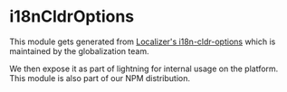 # i18nCldrOptions

This module gets generated from [Localizer's i18n-cldr-options](https://git.soma.salesforce.com/Globalization/localizerjs/tree/master/packages/%40localizer/i18n-cldr-options) which is maintained by the globalization team.

We then expose it as part of lightning for internal usage on the platform. This module is also part of our NPM distribution.
